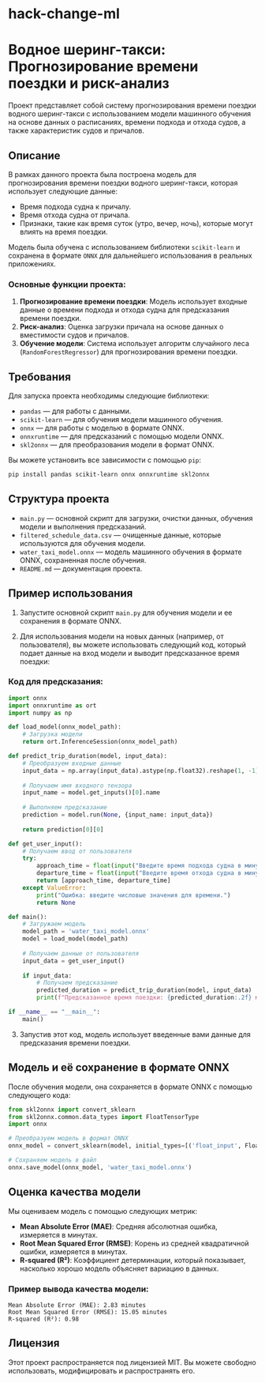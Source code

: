 # hack-change-ml
# Водное шеринг-такси: Прогнозирование времени поездки и риск-анализ

Проект представляет собой систему прогнозирования времени поездки водного шеринг-такси с использованием модели машинного обучения на основе данных о расписаниях, времени подхода и отхода судов, а также характеристик судов и причалов.

## Описание

В рамках данного проекта была построена модель для прогнозирования времени поездки водного шеринг-такси, которая использует следующие данные:

- Время подхода судна к причалу.
- Время отхода судна от причала.
- Признаки, такие как время суток (утро, вечер, ночь), которые могут влиять на время поездки.

Модель была обучена с использованием библиотеки `scikit-learn` и сохранена в формате `ONNX` для дальнейшего использования в реальных приложениях.

### Основные функции проекта:
1. **Прогнозирование времени поездки**: Модель использует входные данные о времени подхода и отхода судна для предсказания времени поездки.
2. **Риск-анализ**: Оценка загрузки причала на основе данных о вместимости судов и причалов.
3. **Обучение модели**: Система использует алгоритм случайного леса (`RandomForestRegressor`) для прогнозирования времени поездки.

## Требования

Для запуска проекта необходимы следующие библиотеки:

- `pandas` — для работы с данными.
- `scikit-learn` — для обучения модели машинного обучения.
- `onnx` — для работы с моделью в формате ONNX.
- `onnxruntime` — для предсказаний с помощью модели ONNX.
- `skl2onnx` — для преобразования модели в формат ONNX.

Вы можете установить все зависимости с помощью `pip`:

```bash
pip install pandas scikit-learn onnx onnxruntime skl2onnx
```

## Структура проекта

- `main.py` — основной скрипт для загрузки, очистки данных, обучения модели и выполнения предсказаний.
- `filtered_schedule_data.csv` — очищенные данные, которые используются для обучения модели.
- `water_taxi_model.onnx` — модель машинного обучения в формате ONNX, сохраненная после обучения.
- `README.md` — документация проекта.

## Пример использования

1. Запустите основной скрипт `main.py` для обучения модели и ее сохранения в формате ONNX.

2. Для использования модели на новых данных (например, от пользователя), вы можете использовать следующий код, который подает данные на вход модели и выводит предсказанное время поездки:

### Код для предсказания:

```python
import onnx
import onnxruntime as ort
import numpy as np

def load_model(onnx_model_path):
    # Загрузка модели
    return ort.InferenceSession(onnx_model_path)

def predict_trip_duration(model, input_data):
    # Преобразуем входные данные
    input_data = np.array(input_data).astype(np.float32).reshape(1, -1)
    
    # Получаем имя входного тензора
    input_name = model.get_inputs()[0].name
    
    # Выполняем предсказание
    prediction = model.run(None, {input_name: input_data})
    
    return prediction[0][0]

def get_user_input():
    # Получаем ввод от пользователя
    try:
        approach_time = float(input("Введите время подхода судна в минутах от начала суток: "))
        departure_time = float(input("Введите время отхода судна в минутах от начала суток: "))
        return [approach_time, departure_time]
    except ValueError:
        print("Ошибка: введите числовые значения для времени.")
        return None

def main():
    # Загружаем модель
    model_path = 'water_taxi_model.onnx'
    model = load_model(model_path)
    
    # Получаем данные от пользователя
    input_data = get_user_input()
    
    if input_data:
        # Получаем предсказание
        predicted_duration = predict_trip_duration(model, input_data)
        print(f"Предсказанное время поездки: {predicted_duration:.2f} минут")

if __name__ == "__main__":
    main()
```

3. Запустив этот код, модель использует введенные вами данные для предсказания времени поездки.

## Модель и её сохранение в формате ONNX

После обучения модели, она сохраняется в формате ONNX с помощью следующего кода:

```python
from skl2onnx import convert_sklearn
from skl2onnx.common.data_types import FloatTensorType
import onnx

# Преобразуем модель в формат ONNX
onnx_model = convert_sklearn(model, initial_types=[('float_input', FloatTensorType([None, X_train_scaled.shape[1]]))])

# Сохраняем модель в файл
onnx.save_model(onnx_model, 'water_taxi_model.onnx')
```

## Оценка качества модели

Мы оцениваем модель с помощью следующих метрик:

- **Mean Absolute Error (MAE)**: Средняя абсолютная ошибка, измеряется в минутах.
- **Root Mean Squared Error (RMSE)**: Корень из средней квадратичной ошибки, измеряется в минутах.
- **R-squared (R²)**: Коэффициент детерминации, который показывает, насколько хорошо модель объясняет вариацию в данных.

### Пример вывода качества модели:

```
Mean Absolute Error (MAE): 2.83 minutes
Root Mean Squared Error (RMSE): 15.05 minutes
R-squared (R²): 0.98
```

## Лицензия

Этот проект распространяется под лицензией MIT. Вы можете свободно использовать, модифицировать и распространять его.
